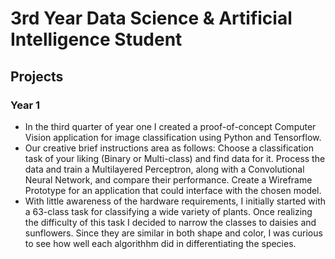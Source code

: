 # 3rd Year Data Science & Artificial Intelligence Student

## Projects

### Year 1
- In the third quarter of year one I created a proof-of-concept Computer Vision application for image classification using Python and Tensorflow.
- Our creative brief instructions area as follows: Choose a classification task of your liking (Binary or Multi-class) and find data for it. Process the data and train a Multilayered Perceptron, along with a Convolutional Neural Network, and compare their performance. Create a Wireframe Prototype for an application that could interface with the chosen model.
- With little awareness of the hardware requirements, I initially started with a 63-class task for classifying a wide variety of plants. Once realizing the difficulty of this task I decided to narrow the classes to daisies and sunflowers. Since they are similar in both shape and color, I was curious to see how well each algorithhm did in differentiating the species.
